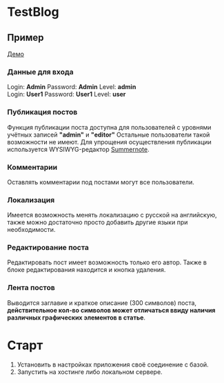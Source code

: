 # TestBlog
## Пример
<a href = "https://presentable-post.000webhostapp.com/">Демо</a><br>
### Данные для входа
Login: <b>Admin</b> Password: <b>Admin</b> Level: <b>admin</b><br>
Login: <b>User1</b> Password: <b>User1</b> Level: <b>user</b><br>

### Публикация постов
Функция публикации поста доступна для пользователей с уровнями учётных записей <b>"admin"</b> и <b>"editor"</b>
Остальные пользователи такой возможности не имеют.
Для упрощения осуществления публикации используется WYSIWYG-редактор <a href="https://summernote.org/">Summernote</a>.

### Комментарии
Оставлять комментарии под постами могут все пользователи.

### Локализация 
Имеется возможность менять локализацию с русской на английскую, также можно достаточно просто добавить другие языки при необходимости.

### Редактирование поста
Редактировать пост имеет возможность только его автор.
Также в блоке редактирования находится и кнопка удаления.

### Лента постов
Выводится заглавие и краткое описание (300 символов) поста, <b>действительное кол-во символов может отличаться ввиду наличия различных графических элементов в статье</b>.

# Старт
1. Установить в настройках приложения своё соединение с базой.<br>
2. Запустить на хостинге либо локальном сервере.
